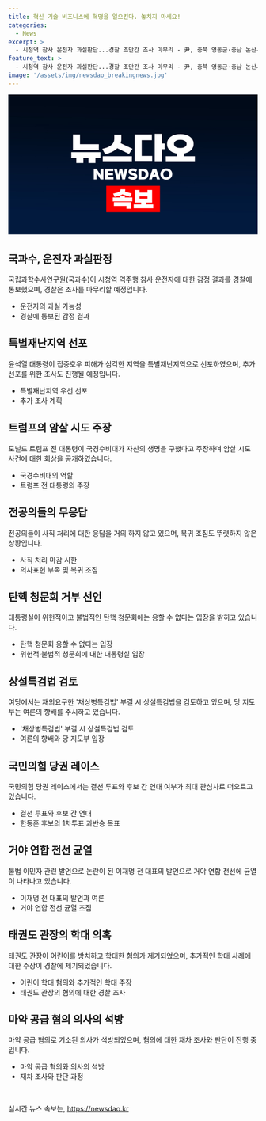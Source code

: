 ```yaml
---
title: 혁신 기술 비즈니스에 혁명을 일으킨다. 놓치지 마세요!
categories:
  - News
excerpt: >
  - 시청역 참사 운전자 과실판단...경찰 조만간 조사 마무리 - 尹, 충북 영동군·충남 논산시·서천 등 5개 특별재난지역 선포 - [트럼프 피격] 트럼프 국경수비대가 날 살렸다 주장 - 전공의들 사직처리 디데이에도 무응답…복귀 조짐 선보이지 않아 - 대통령실 위헌적·불법적 탄핵 청문회 응할 수 없다 - 野 일각서 플랜B 거론되는 상설특검…지도부는 일단 선긋기 - 한동훈, 1차투표 과반승 목표…나경원·원희룡은 결선 단일화 - 이재명 종부세 완화론에 친문 반발…이면엔 野헤게모니 경쟁 - 5살 방치해 의식불명 태권도 관장…다른 학대 혐의로도 피소 - 이선균 협박 실장에 마약 공급한 의사…7개월 만에 석방
feature_text: >
  - 시청역 참사 운전자 과실판단...경찰 조만간 조사 마무리 - 尹, 충북 영동군·충남 논산시·서천 등 5개 특별재난지역 선포 - [트럼프 피격] 트럼프 국경수비대가 날 살렸다 주장 - 전공의들 사직처리 디데이에도 무응답…복귀 조짐 선보이지 않아 - 대통령실 위헌적·불법적 탄핵 청문회 응할 수 없다 - 野 일각서 플랜B 거론되는 상설특검…지도부는 일단 선긋기 - 한동훈, 1차투표 과반승 목표…나경원·원희룡은 결선 단일화 - 이재명 종부세 완화론에 친문 반발…이면엔 野헤게모니 경쟁 - 5살 방치해 의식불명 태권도 관장…다른 학대 혐의로도 피소 - 이선균 협박 실장에 마약 공급한 의사…7개월 만에 석방
image: '/assets/img/newsdao_breakingnews.jpg'
---
```


<p><img src="/assets/img/newsdao_breakingnews.jpg" alt="koreaapp 속보" /></p>

<h2 data-ke-size="size26">국과수, 운전자 과실판정</h2>

<p data-ke-size="size16">국립과학수사연구원(국과수)이 시청역 역주행 참사 운전자에 대한 감정 결과를 경찰에 통보했으며, 경찰은 조사를 마무리할 예정입니다.</p>

<ul>
  <li>운전자의 과실 가능성</li>
  <li>경찰에 통보된 감정 결과</li>
</ul>

<h2 data-ke-size="size26">특별재난지역 선포</h2>

<p data-ke-size="size16">윤석열 대통령이 집중호우 피해가 심각한 지역을 특별재난지역으로 선포하였으며, 추가 선포를 위한 조사도 진행될 예정입니다.</p>

<ul>
  <li>특별재난지역 우선 선포</li>
  <li>추가 조사 계획</li>
</ul>

<h2 data-ke-size="size26">트럼프의 암살 시도 주장</h2>

<p data-ke-size="size16">도널드 트럼프 전 대통령이 국경수비대가 자신의 생명을 구했다고 주장하며 암살 시도 사건에 대한 회상을 공개하였습니다.</p>

<ul>
  <li>국경수비대의 역할</li>
  <li>트럼프 전 대통령의 주장</li>
</ul>

<h2 data-ke-size="size26">전공의들의 무응답</h2>

<p data-ke-size="size16">전공의들이 사직 처리에 대한 응답을 거의 하지 않고 있으며, 복귀 조짐도 뚜렷하지 않은 상황입니다.</p>

<ul>
  <li>사직 처리 마감 시한</li>
  <li>의사표현 부족 및 복귀 조짐</li>
</ul>

<h2 data-ke-size="size26">탄핵 청문회 거부 선언</h2>

<p data-ke-size="size16">대통령실이 위헌적이고 불법적인 탄핵 청문회에는 응할 수 없다는 입장을 밝히고 있습니다.</p>

<ul>
  <li>탄핵 청문회 응할 수 없다는 입장</li>
  <li>위헌적·불법적 청문회에 대한 대통령실 입장</li>
</ul>

<h2 data-ke-size="size26">상설특검법 검토</h2>

<p data-ke-size="size16">여당에서는 재의요구한 '채상병특검법' 부결 시 상설특검법을 검토하고 있으며, 당 지도부는 여론의 향배를 주시하고 있습니다.</p>

<ul>
  <li>'채상병특검법' 부결 시 상설특검법 검토</li>
  <li>여론의 향배와 당 지도부 입장</li>
</ul>

<h2 data-ke-size="size26">국민의힘 당권 레이스</h2>

<p data-ke-size="size16">국민의힘 당권 레이스에서는 결선 투표와 후보 간 연대 여부가 최대 관심사로 떠오르고 있습니다.</p>

<ul>
  <li>결선 투표와 후보 간 연대</li>
  <li>한동훈 후보의 1차투표 과반승 목표</li>
</ul>

<h2 data-ke-size="size26">거야 연합 전선 균열</h2>

<p data-ke-size="size16">불법 이민자 관련 발언으로 논란이 된 이재명 전 대표의 발언으로 거야 연합 전선에 균열이 나타나고 있습니다.</p>

<ul>
  <li>이재명 전 대표의 발언과 여론</li>
  <li>거야 연합 전선 균열 조짐</li>
</ul>

<h2 data-ke-size="size26">태권도 관장의 학대 의혹</h2>

<p data-ke-size="size16">태권도 관장이 어린이를 방치하고 학대한 혐의가 제기되었으며, 추가적인 학대 사례에 대한 주장이 경찰에 제기되었습니다.</p>

<ul>
  <li>어린이 학대 혐의와 추가적인 학대 주장</li>
  <li>태권도 관장의 혐의에 대한 경찰 조사</li>
</ul>

<h2 data-ke-size="size26">마약 공급 혐의 의사의 석방</h2>

<p data-ke-size="size16">마약 공급 혐의로 기소된 의사가 석방되었으며, 혐의에 대한 재차 조사와 판단이 진행 중입니다.</p>

<ul>
  <li>마약 공급 혐의와 의사의 석방</li>
  <li>재차 조사와 판단 과정</li>
</ul>

<p data-ke-size="size16">&nbsp;</p>
실시간 뉴스 속보는, <a href="https://newsdao.kr" rel="dofollow">https://newsdao.kr</a>


